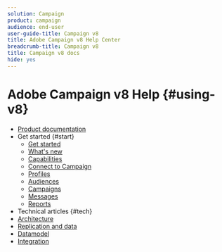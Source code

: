 ```yaml
---
solution: Campaign
product: campaign
audience: end-user
user-guide-title: Campaign v8
title: Adobe Campaign v8 Help Center
breadcrumb-title: Campaign v8
title: Campaign v8 docs
hide: yes
---
```


# Adobe Campaign v8 Help {#using-v8}

+ [Product documentation](adobe-campaign-home.md)
+ Get started {#start}
  + [Get started](start/get-started.md)
  + [What's new](start/whats-new.md)
  + [Capabilities](start/capability-matrix.md)
  + [Connect to Campaign](start/connect.md)
  + [Profiles](start/profiles.md)
  + [Audiences](start/audiences.md)
  + [Campaigns](start/campaigns.md)
  + [Messages](start/create-message.md)
  + [Reports](start/reporting.md)
 + Technical articles {#tech}
  + [Architecture](start/architecture.md)
  + [Replication and data](start/replication.md)
  + [Datamodel](start/datamodel.md)
  + [Integration](start/integration.md)

